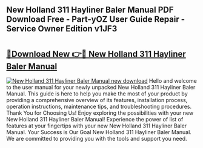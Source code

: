 ## New Holland 311 Hayliner Baler Manual PDF Download Free - Part-yOZ User Guide Repair - Service Owner Edition v1JF3

# <h2><a href="http://bc55838.oget.top/?id=New+Holland+311+Hayliner+Baler+Manual">🔗Download New 👉🔴 New Holland 311 Hayliner Baler Manual</a></h2>

[![New Holland 311 Hayliner Baler Manual new download](https://i.imgur.com/5g1atiW.png)](http://bc55838.oget.top/?id=New+Holland+311+Hayliner+Baler+Manual)
Hello and welcome to the user manual for your newly unpacked New Holland 311 Hayliner Baler Manual. This guide is here to help you make the most of your product by providing a comprehensive overview of its features, installation process, operation instructions, maintenance tips, and troubleshooting procedures. Thank You for Choosing Us! Enjoy exploring the possibilities with your new New Holland 311 Hayliner Baler Manual! Experience the power of list of features at your fingertips with your new New Holland 311 Hayliner Baler Manual. Your Success is Our Goal New Holland 311 Hayliner Baler Manual. We are committed to providing you with the tools and support you need.
